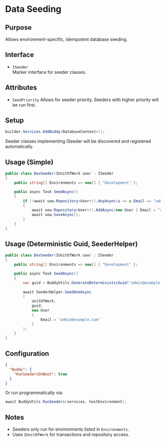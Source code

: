 # Data Seeding

## Purpose

Allows environment-specific, idempotent database seeding.

## Interface

- `ISeeder`  
  Marker interface for seeder classes.

## Attributes

- `SeedPriority`
  Allows for seeder priority.  Seeders with higher priority will be run first. 

## Setup

```csharp
builder.Services.AddBuddy<DatabaseContext>();
```
Seeder classes implementing ISeeder will be discovered and registered automatically.

## Usage (Simple)
```csharp
public class DevSeeder(IUnitOfWork uow) : ISeeder
{
    public string[] Environments => new[] { "Development" };

    public async Task SeedAsync()
    {
        if (!await uow.Repository<User>().AnyAsync(u => u.Email == "admin@example.com"))
        {
            await uow.Repository<User>().AddAsync(new User { Email = "admin@example.com" });
            await uow.SaveAsync();
        }
    }
}
```

## Usage (Deterministic Guid, SeederHelper)
```csharp
public class DevSeeder(IUnitOfWork uow) : ISeeder
{
    public string[] Environments => new[] { "Development" };

    public async Task SeedAsync()
    {
        var guid = BuddyUtils.GenerateDeterministicGuid("admin@example.com");
        
        await SeederHelper.SeedOneAsync
        (
            unitOfWork,
            guid,
            new User 
            {
                Email = "admin@example.com"
            }
        );
    }
}
```

## Configuration

```json
{
  "Buddy": {
    "RunSeedersOnBoot": true
  }
}
```

Or run programmatically via:

```csharp
await BuddyUtils.RunSeeders(services, hostEnvironment);
```

## Notes

- Seeders only run for environments listed in `Environments`.
- Uses `IUnitOfWork` for transactions and repository access.

